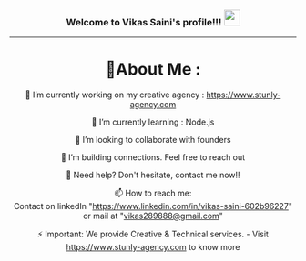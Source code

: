 <h3 align="center">
  Welcome to Vikas Saini's profile!!!
  <img src="https://media.giphy.com/media/hvRJCLFzcasrR4ia7z/giphy.gif" width="28">
</h3>


---
<div align="center">
  
# 💫About Me :
🔭 I’m currently working on my creative agency : https://www.stunly-agency.com
  
🌱 I’m currently learning : Node.js

  👯 I’m looking to collaborate with founders

  🤔 I’m building connections. Feel free to reach out

  💬 Need help? Don't hesitate, contact me now!!

  📫 How to reach me:  
  Contact on linkedIn "https://www.linkedin.com/in/vikas-saini-602b96227" or mail at "vikas289888@gmail.com"

⚡ Important: We provide Creative & Technical services. - Visit https://www.stunly-agency.com to know more


